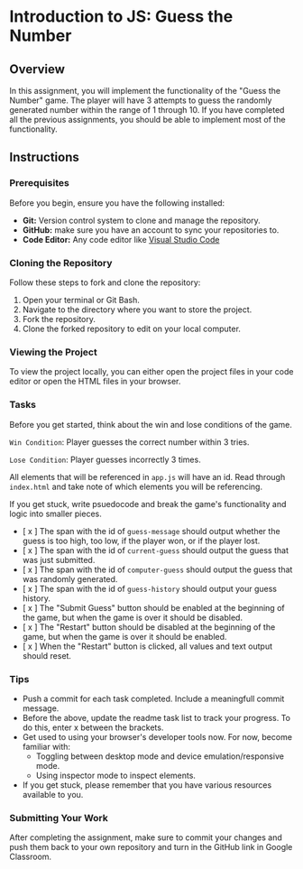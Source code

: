 # Introduction to JS: Guess the Number

## Overview
In this assignment, you will implement the functionality of the "Guess the Number" game. The player will have 3 attempts to guess the randomly generated number within the range of 1 through 10. If you have completed all the previous assignments, you should be able to implement most of the functionality.

## Instructions

### Prerequisites

Before you begin, ensure you have the following installed:

- **Git:** Version control system to clone and manage the repository.
- **GitHub:** make sure you have an account to sync your repositories to.
- **Code Editor:** Any code editor like [Visual Studio Code](https://code.visualstudio.com/)

### Cloning the Repository

Follow these steps to fork and clone the repository:

1. Open your terminal or Git Bash.
2. Navigate to the directory where you want to store the project.
3. Fork the repository.
4. Clone the forked repository to edit on your local computer.

### Viewing the Project

To view the project locally, you can either open the project files in your code editor or open the HTML files in your browser.

### Tasks
Before you get started, think about the win and lose conditions of the game.

`Win Condition`: Player guesses the correct number within 3 tries.

`Lose Condition`: Player guesses incorrectly 3 times.

All elements that will be referenced in `app.js` will have an id. Read through `index.html` and take note of which elements you will be referencing.

If you get stuck, write psuedocode and break the game's functionality and logic into smaller pieces.

- [ x ] The span with the id of `guess-message` should output whether the guess is too high, too low, if the player won, or if the player lost.
- [ x ] The span with the id of `current-guess` should output the guess that was just submitted.
- [ x ] The span with the id of `computer-guess` should output the guess that was randomly generated.
- [ x ] The span with the id of `guess-history` should output your guess history.
- [ x ] The "Submit Guess" button should be enabled at the beginning of the game, but when the game is over it should be disabled.
- [ x ] The "Restart" button should be disabled at the beginning of the game, but when the game is over it should be enabled.
- [ x ] When the "Restart" button is clicked, all values and text output should reset.


### Tips
- Push a commit for each task completed. Include a meaningfull commit message.
- Before the above, update the readme task list to track your progress. To do this, enter x between the brackets.
- Get used to using your browser's developer tools now. For now, become familiar with: 
    - Toggling between desktop mode and device emulation/responsive mode.
    - Using inspector mode to inspect elements.
- If you get stuck, please remember that you have various resources available to you.


### Submitting Your Work

After completing the assignment, make sure to commit your changes and push them back to your own repository and turn in the GitHub link in Google Classroom.